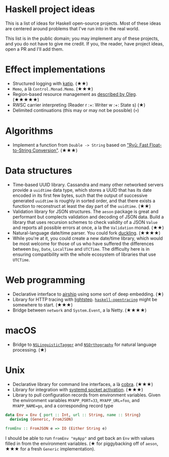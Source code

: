 # Haskell project ideas

This is a list of ideas for Haskell open-source projects. Most of these ideas are centered around problems that I've run into in the real world.

This list is in the public domain; you may implement any of these projects, and you do not have to give me credit. If you, the reader, have project ideas, open a PR and I'll add them.

# Effect implementations
* Structured logging with [katip](http://hackage.haskell.org/package/katip). (★★)
* `Memo`, a là `Control.Monad.Memo`. (★★★)
* Region-based resource management as [described by Oleg](http://okmij.org/ftp/Haskell/regions.html). (★★★★★)
* RWSC carrier interpreting (Reader r :+: Writer w :+: State s) (★)
* Delimited continuations (this may or may not be possible) (💀)

# Algorithms
* Implement a function from `Double -> String` based on ["Ryū: Fast Float-to-String Conversion"](https://dl.acm.org/citation.cfm?id=3192369). (★★★)

# Data structures
* Time-based UUID library. Cassandra and many other networked servers provide a `uuidtime` data type, which stores a UUID that has its date encoded in its first few bytes, such that the output of successive generated `uuidtime` is roughly in sorted order, and that there exists a function to reconstruct at least the day part of the `uuidtime`. (★★)
* Validation library for JSON structures. The `aeson` package is great and performant but complects validation and decoding of JSON data. Build a library that uses recursion schemes to check validity of a JSON `Value` and reports all possible errors at once, a la the `Validation` monad. (★★)
* Natural-language date/time parser. You could fork [duckling](https://duckling.wit.ai). (★★★★)
* While you're at it, you could create a new date/time library, which would be most welcome for those of us who have suffered the differences between `Day`, `Date`, `LocalTime` and `UTCTime`. The difficulty here is in ensuring compatibility with the whole ecosystem of libraries that use `UTCTime`.

# Web programming
* Declarative interface to [airship](http://hackage.haskell.org/package/airship) using some sort of deep embedding. (★)
* Library for HTTP tracing with [lightstep](https://lightstep.com). [`haskell-opentracing`](https://github.com/ocharles/haskell-opentracing) might be somewhere to start. (★★★)
* Bridge between `network` and `System.Event`, a la Netty. (★★★★)

# macOS
* Bridge to [`NSLinguisticTagger`](https://developer.apple.com/documentation/foundation/nslinguistictagger) and [`NSOrthography`](https://developer.apple.com/documentation/foundation/nsorthography) for natural language processing. (★)

# Unix
* Declarative library for command line interfaces, a là [cobra](https://github.com/spf13/cobra). (★★★)
* Library for integration with [systemd socket activation](http://0pointer.de/blog/projects/socket-activation.html). (★★★)
* Library to pull configuration records from environment variables. Given the environment variables `MYAPP_PORT=33`, `MYAPP_URL=foo`, and `MYAPP_NAME=go`, and a corresponding record type

``` haskell
data Env = Env { port :: Int, url :: String, name :: String}
  deriving (Generic, FromJSON)

fromEnv :: FromJSON e => IO (Either String e)
```

I should be able to run `fromEnv "myApp"` and get back an `Env` with values filled in from the environment variables. (★ for piggybacking off of `aeson`, ★★★ for a fresh `Generic` implementation).
